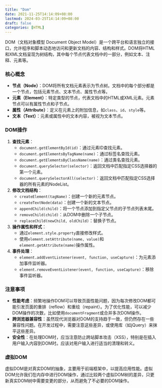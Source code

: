 ```yaml
---
title: "Dom"
date: 2021-11-25T14:14:09+08:00
lastmod: 2024-03-25T14:14:09+08:00
draft: false
categories: [HTML]
---
```


DOM（文档对象模型 Document Object Model）是一个跨平台和语言独立的接口，允许程序和脚本动态地访问和更新文档的内容、结构和样式。DOM将HTML和XML文档呈现为树结构，其中每个节点代表文档中的一部分，例如文本、注释、元素等。

### 核心概念

- **节点（Node）**：DOM将所有文档元素表示为节点树。文档中的每个部分都是一个节点，包括元素节点、文本节点、属性节点等。
- **元素（Element）**：特定类型的节点，代表文档中的HTML或XML元素。元素节点可以有属性节点和子节点。
- **属性（Attribute）**：定义在元素上的附加信息，如`class`、`id`、`style`等。
- **文本（Text）**：元素或属性中的文本内容，被视为文本节点。

### DOM操作

1. **查找元素**：
   - `document.getElementById(id)`：通过元素ID查找元素。
   - `document.getElementsByTagName(name)`：通过标签名查找元素。
   - `document.getElementsByClassName(name)`：通过类名查找元素。
   - `document.querySelector(selector)`：返回文档中匹配指定CSS选择器的第一个元素。
   - `document.querySelectorAll(selector)`：返回文档中匹配指定CSS选择器的所有元素的NodeList。
2. **修改文档结构**：
   - `createElement(tagName)`：创建一个新的元素节点。
   - `createTextNode(data)`：创建一个新的文本节点。
   - `appendChild(child)`：将一个节点添加到指定父节点的子节点列表末尾。
   - `removeChild(child)`：从DOM中删除一个子节点。
   - `replaceChild(newChild, oldChild)`：替换子节点。
3. **操作属性和样式**：
   - 通过`element.style.property`直接修改样式。
   - 使用`element.setAttribute(name, value)`和`element.getAttribute(name)`操作属性。
4. **事件处理**：
   - `element.addEventListener(event, function, useCapture)`：为元素添加事件监听器。
   - `element.removeEventListener(event, function, useCapture)`：移除事件监听器。

### 注意事项

- **性能考虑**：频繁地操作DOM可以导致页面性能问题，因为每次修改DOM都可能引发页面的重排（reflow）和重绘（repaint）。为了优化性能，可以减少DOM操作的次数，比如使用`documentFragment`或合并多次DOM操作。
- **跨浏览器兼容性**：虽然现代浏览器对DOM的支持趋于一致，但仍然存在一些兼容性问题。在开发过程中，需要注意这些差异，或使用库（如jQuery）来抹平这些差异。
- **安全性**：在处理DOM时，应当注意防止跨站脚本攻击（XSS），特别是在插入用户输入内容到DOM时。应该对用户输入进行适当的清理和转义。

### 虚拟DOM

虚拟DOM是对真实DOM的抽象，主要用于前端框架中，以提高应用性能。虚拟DOM允许我们在内存中进行DOM操作，通过比较两个虚拟DOM树的差异，只更新真实DOM树中需要变更的部分，从而避免了不必要的DOM操作。

